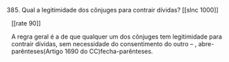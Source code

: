 385. Qual  a legitimidade  dos cônjuges  para contrair  dívidas?
[[slnc 1000]]

[[rate 90]]

A regra  geral  é a de que qualquer  um  dos cônjuges tem legitimidade  para contrair dívidas,  sem necessidade do consentimento  do outro  – , abre-parênteses(Artigo 1690 do CC)fecha-parênteses.

